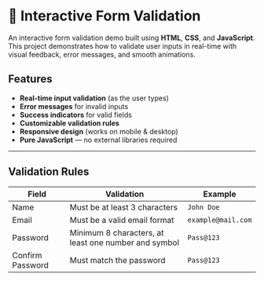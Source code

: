 # 🧾 Interactive Form Validation

An interactive form validation demo built using **HTML**, **CSS**, and **JavaScript**.  
This project demonstrates how to validate user inputs in real-time with visual feedback, error messages, and smooth animations.

## Features

-  **Real-time input validation** (as the user types)
-  **Error messages** for invalid inputs
-  **Success indicators** for valid fields
-  **Customizable validation rules**
-  **Responsive design** (works on mobile & desktop)
-  **Pure JavaScript** — no external libraries required

---

## Validation Rules

| Field | Validation | Example |
|-------|-------------|----------|
| Name | Must be at least 3 characters | `John Doe` |
| Email | Must be a valid email format | `example@mail.com` |
| Password | Minimum 8 characters, at least one number and symbol | `Pass@123` |
| Confirm Password | Must match the password | `Pass@123` |
